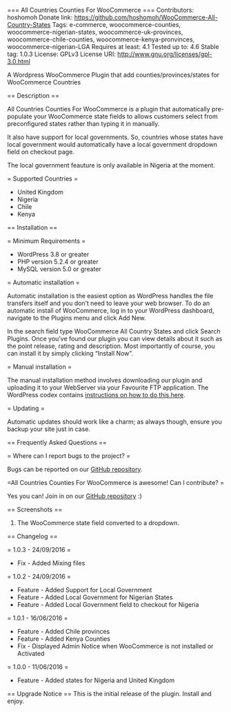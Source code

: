 === All Countries Counties For WooCommerce ===
Contributors: hoshomoh
Donate link: https://github.com/hoshomoh/WooCommerce-All-Country-States <Just star the repo>
Tags: e-commerce, woocommerce-counties, woocommerce-nigerian-states, woocommerce-uk-provinces, woocommerce-chile-counties, woocommerce-kenya-pronvinces, woocommerce-nigerian-LGA
Requires at least: 4.1
Tested up to: 4.6
Stable tag: 1.0.3
License: GPLv3
License URI: http://www.gnu.org/licenses/gpl-3.0.html

A Wordpress WooCommerce Plugin that add counties/provinces/states for WooCommerce Countries

== Description ==

All Countries Counties For WooCommerce is a plugin that automatically pre-populate your WooCommerce state fields to allows customers select from preconfigured states rather than typing it in manually.

It also have support for local governments. So, countries whose states have local government would automatically have a local government dropdown field on checkout page.

The local government feauture is only available in Nigeria at the moment.

= Supported Countries =

* United Kingdom
* Nigeria
* Chile
* Kenya

== Installation ==

= Minimum Requirements =

* WordPress 3.8 or greater
* PHP version 5.2.4 or greater
* MySQL version 5.0 or greater

= Automatic installation =

Automatic installation is the easiest option as WordPress handles the file transfers itself and you don’t need to leave your web browser. To do an automatic install of WooCommerce, log in to your WordPress dashboard, navigate to the Plugins menu and click Add New.

In the search field type WooCommerce All Country States and click Search Plugins. Once you’ve found our plugin you can view details about it such as the point release, rating and description. Most importantly of course, you can install it by simply clicking “Install Now”.

= Manual installation =

The manual installation method involves downloading our plugin and uploading it to your WebServer via your Favourite FTP application. The WordPress codex contains [instructions on how to do this here](http://codex.wordpress.org/Managing_Plugins#Manual_Plugin_Installation).

= Updating =

Automatic updates should work like a charm; as always though, ensure you backup your site just in case.

== Frequently Asked Questions ==

= Where can I report bugs to the project? =

Bugs can be reported on our [GitHub repository](https://github.com/hoshomoh/WooCommerce-All-Country-States/issues).

=All Countries Counties For WooCommerce is awesome! Can I contribute? =

Yes you can! Join in on our [GitHub repository](https://github.com/hoshomoh/WooCommerce-All-Country-States) :)

== Screenshots ==

1. The WooCommerce state field converted to a dropdown.

== Changelog ==

= 1.0.3 - 24/09/2016 =
* Fix - Added Mixing files

= 1.0.2 - 24/09/2016 =
* Feature - Added Support for Local Government
* Feature - Added Local Government for Nigerian States
* Feature - Added Local Government field to checkout for Nigeria

= 1.0.1 - 16/06/2016 =
* Feature - Added Chile provinces
* Feature - Added Kenya Counties
* Fix - Displayed Admin Notice when WooCommerce is not installed or Activated

= 1.0.0 - 11/06/2016 =
* Feature - Added states for Nigeria and United Kingdom

== Upgrade Notice ==
This is the initial release of the plugin. Install and enjoy.
